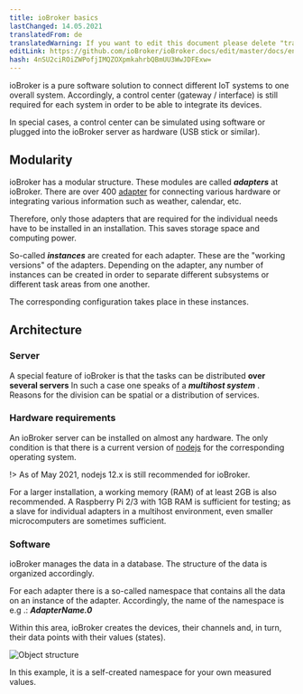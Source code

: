 ```yaml
---
title: ioBroker basics
lastChanged: 14.05.2021
translatedFrom: de
translatedWarning: If you want to edit this document please delete "translatedFrom" field, elsewise this document will be translated automatically again
editLink: https://github.com/ioBroker/ioBroker.docs/edit/master/docs/en/basics/README.md
hash: 4nSU2ciROiZWPofjIMQZOXpmkahrbQBmUU3WwJDFExw=
---
```

ioBroker is a pure software solution to connect different IoT systems to one overall system. Accordingly, a control center (gateway / interface) is still required for each system in order to be able to integrate its devices.

In special cases, a control center can be simulated using software or plugged into the ioBroker server as hardware (USB stick or similar).

## Modularity
ioBroker has a modular structure. These modules are called ***adapters*** at ioBroker.
There are over 400 [adapter](http://download.iobroker.net/list.html) for connecting various hardware or integrating various information such as weather, calendar, etc.

Therefore, only those adapters that are required for the individual needs have to be installed in an installation. This saves storage space and computing power.

So-called ***instances*** are created for each adapter. These are the "working versions" of the adapters. Depending on the adapter, any number of instances can be created in order to separate different subsystems or different task areas from one another.

The corresponding configuration takes place in these instances.

## Architecture
### Server
A special feature of ioBroker is that the tasks can be distributed **over several servers** In such a case one speaks of a ***multihost system*** . Reasons for the division can be spatial or a distribution of services.

### Hardware requirements
An ioBroker server can be installed on almost any hardware. The only condition is that there is a current version of [nodejs](https://nodejs.org/en/download/) for the corresponding operating system.

!> As of May 2021, nodejs 12.x is still recommended for ioBroker.

For a larger installation, a working memory (RAM) of at least 2GB is also recommended. A Raspberry Pi 2/3 with 1GB RAM is sufficient for testing; as a slave for individual adapters in a multihost environment, even smaller microcomputers are sometimes sufficient.

### Software
ioBroker manages the data in a database. The structure of the data is organized accordingly.

For each adapter there is a so-called namespace that contains all the data on an instance of the adapter. Accordingly, the name of the namespace is e.g .: ***AdapterName.0***

Within this area, ioBroker creates the devices, their channels and, in turn, their data points with their values (states).

![Object structure](../../de/basics/../admin/media/ADMIN_Objekte_status_tree.png)

In this example, it is a self-created namespace for your own measured values.

[Adapter]: http://download.iobroker.net/list.html

[nodejs]: https://nodejs.org